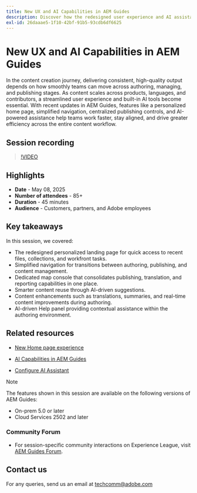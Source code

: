 ```yaml
---
title: New UX and AI Capabilities in AEM Guides
description: Discover how the redesigned user experience and AI assistants in AEM Guides streamline authoring, enhance navigation, and bring real-time intelligence into your content workflows.
exl-id: 26daaae5-1f10-42bf-91b5-93cdb6df6625
---
```

# New UX and AI Capabilities in AEM Guides

In the content creation journey, delivering consistent, high-quality output depends on how smoothly teams can move across authoring, managing, and publishing stages. As content scales across products, languages, and contributors, a streamlined user experience and built-in AI tools become essential. With recent updates in AEM Guides, features like a personalized home page, simplified navigation, centralized publishing controls, and AI-powered assistance help teams work faster, stay aligned, and drive greater efficiency across the entire content workflow.


## Session recording

>[!VIDEO](https://video.tv.adobe.com/v/3458396/?quality=12&learn=on)

## Highlights

- **Date** - May 08, 2025 
- **Number of attendees** - 85+
- **Duration** - 45 minutes
- **Audience** - Customers, partners, and Adobe employees

## Key takeaways

In this session, we covered:
- The redesigned personalized landing page for quick access to recent files, collections, and workfront tasks.
- Simplified navigation for transitions between authoring, publishing, and content management.
- Dedicated map console that consolidates publishing, translation, and reporting capabilities in one place.
- Smarter content reuse through AI-driven suggestions.
- Content enhancements such as translations, summaries, and real-time content improvements during authoring.
- AI-driven Help panel providing contextual assistance within the authoring environment.


## Related resources

- [New Home page experience](https://experienceleague.adobe.com/en/docs/experience-manager-guides/using/user-guide/home-page/intro-home-page)

- [AI Capabilities in AEM Guides](https://experienceleague.adobe.com/en/docs/experience-manager-guides/using/user-guide/ai-assistant-aem/ai-assistant)

- [Configure AI Assistant](https://experienceleague.adobe.com/en/docs/experience-manager-guides/using/install-guide/cs-ig/web-editor-configs-cs/conf-smart-suggestions)



>[!NOTE]
>
> The features shown in this session are available on the following versions of AEM Guides:
> - On-prem 5.0 or later
> - Cloud Services 2502 and later


### Community Forum

- For session-specific community interactions on Experience League, visit  [AEM Guides Forum](https://experienceleaguecommunities.adobe.com/t5/experience-manager-guides/bd-p/xml-documentation-discussions).


## Contact us

For any queries, send us an email at <techcomm@adobe.com>
